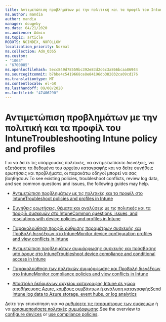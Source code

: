 ```yaml
---
title: Αντιμετώπιση προβλημάτων με την πολιτική και τα προφίλ του Intune
ms.author: mandia
author: mandia
manager: dougeby
ms.date: 04/21/2020
ms.audience: Admin
ms.topic: article
ROBOTS: NOINDEX, NOFOLLOW
localization_priority: Normal
ms.collection: Adm_O365
ms.custom:
- "1063"
- "6700005"
ms.openlocfilehash: 5ecc849d78559bc392e83d2c6c3a866bcaa86944
ms.sourcegitcommit: b7bbe4c5419668ce8e84196db382032ca09cd176
ms.translationtype: MT
ms.contentlocale: el-GR
ms.lasthandoff: 09/08/2020
ms.locfileid: "47406290"
---
```

# <a name="troubleshooting-intune-policy-and-profiles"></a><span data-ttu-id="45151-102">Αντιμετώπιση προβλημάτων με την πολιτική και τα προφίλ του Intune</span><span class="sxs-lookup"><span data-stu-id="45151-102">Troubleshooting Intune policy and profiles</span></span>

<span data-ttu-id="45151-103">Για να δείτε τις υπάρχουσες πολιτικές, να αντιμετωπίσετε διενέξεις, να εξετάσετε τα δεδομένα του αρχείου καταγραφής και να δείτε συνήθεις ερωτήσεις και προβλήματα, οι παρακάτω οδηγοί μπορεί να σας βοηθήσουν.</span><span class="sxs-lookup"><span data-stu-id="45151-103">To see existing policies, troubleshoot conflicts, review log data, and see common questions and issues, the following guides may help.</span></span>

- [<span data-ttu-id="45151-104">Αντιμετώπιση προβλημάτων με τις πολιτικές και τα προφίλ στο Intune</span><span class="sxs-lookup"><span data-stu-id="45151-104">Troubleshoot policies and profiles in Intune</span></span>](https://docs.microsoft.com/mem/intune/configuration/troubleshoot-policies-in-microsoft-intune)

- [<span data-ttu-id="45151-105">Συνήθεις ερωτήσεις, θέματα και αναλύσεις με τις πολιτικές και τα προφίλ συσκευών στο Intune</span><span class="sxs-lookup"><span data-stu-id="45151-105">Common questions, issues, and resolutions with device policies and profiles in Intune</span></span>](https://docs.microsoft.com/intune/device-profile-troubleshoot)

- [<span data-ttu-id="45151-106">Παρακολούθηση προφίλ ρύθμισης παραμέτρων συσκευής και Προβολή διενέξεων στο Intune</span><span class="sxs-lookup"><span data-stu-id="45151-106">Monitor device configuration profiles and view conflicts in Intune</span></span>](https://docs.microsoft.com/intune/device-profile-monitor)

- [<span data-ttu-id="45151-107">Αντιμετώπιση προβλημάτων συμμόρφωσης συσκευής και πρόσβασης υπό όρους στο Intune</span><span class="sxs-lookup"><span data-stu-id="45151-107">Troubleshoot device compliance and conditional access in Intune</span></span>](https://docs.microsoft.com/intune/troubleshoot-conditional-access)

- [<span data-ttu-id="45151-108">Παρακολούθηση των πολιτικών συμμόρφωσης και Προβολή διενέξεων στο Intune</span><span class="sxs-lookup"><span data-stu-id="45151-108">Monitor compliance policies and view conflicts in Intune</span></span>](https://docs.microsoft.com/intune/compliance-policy-monitor)

- [<span data-ttu-id="45151-109">Αποστολή δεδομένων αρχείου καταγραφής Intune σε χώρο αποθήκευσης Azure, κόμβους συμβάντων ή ανάλυση καταγραφής</span><span class="sxs-lookup"><span data-stu-id="45151-109">Send Intune log data to Azure storage, event hubs, or log analytics</span></span>](https://docs.microsoft.com/intune/review-logs-using-azure-monitor)

<span data-ttu-id="45151-110">Δείτε την επισκόπηση για να [ρυθμίσετε τις παραμέτρους των συσκευών](https://docs.microsoft.com/intune/device-profiles) ή να [χρησιμοποιήσετε πολιτικές συμμόρφωσης](https://docs.microsoft.com/intune/device-compliance-get-started).</span><span class="sxs-lookup"><span data-stu-id="45151-110">See the overview to [configure devices](https://docs.microsoft.com/intune/device-profiles) or [use compliance policies](https://docs.microsoft.com/intune/device-compliance-get-started).</span></span>